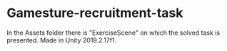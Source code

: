 # Gamesture-recruitment-task

In the Assets folder there is "ExerciseScene" on which the solved task is presented.
Made in Unity 2019.2.17f1.
